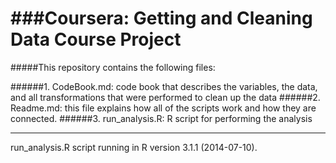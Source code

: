 ###Coursera: Getting and Cleaning Data Course Project
==================================================

#####This repository contains the following files:

######1. CodeBook.md: code book that describes the variables, the data, and all transformations that were performed to clean up the data
######2. Readme.md: this file explains how all of the scripts work and how they are connected.
######3. run_analysis.R: R script for performing the analysis

---

run_analysis.R script running in R version 3.1.1 (2014-07-10).
